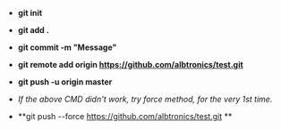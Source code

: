 - **git init**
- **git add .**
- **git commit -m "Message"**
- **git remote add origin https://github.com/albtronics/test.git**
- **git push -u origin master**



- _If the above CMD didn't work, try force method, for the very 1st time._
- **git push --force https://github.com/albtronics/test.git **



